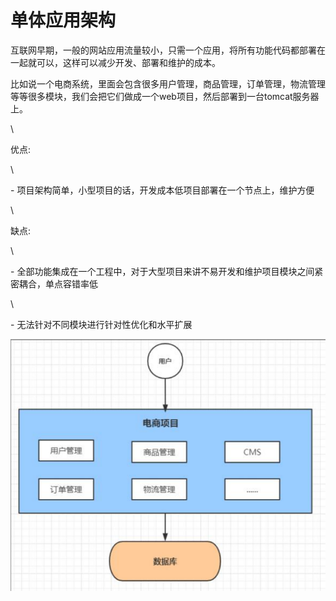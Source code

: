 # 单体应用架构

互联网早期，一般的网站应用流量较小，只需一个应用，将所有功能代码都部署在一起就可以，这样可以减少开发、部署和维护的成本。

比如说一个电商系统，里面会包含很多用户管理，商品管理，订单管理，物流管理等等很多模块，我们会把它们做成一个web项目，然后部署到一台tomcat服务器上。

\


优点:

\


\- 项目架构简单，小型项目的话，开发成本低项目部署在一个节点上，维护方便

\


缺点:

\


\- 全部功能集成在一个工程中，对于大型项目来讲不易开发和维护项目模块之间紧密耦合，单点容错率低

\


\- 无法针对不同模块进行针对性优化和水平扩展

![](../../.gitbook/assets/image.png)




